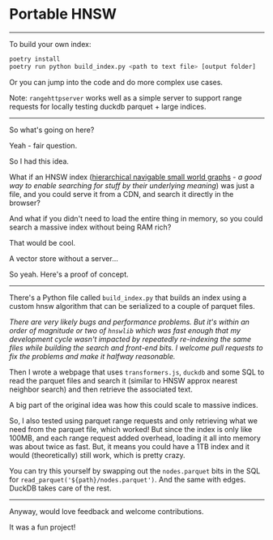 # Portable HNSW

---------------
To build your own index:

```bash
poetry install
poetry run python build_index.py <path to text file> [output folder]
```

Or you can jump into the code and do more complex use cases.

Note: `rangehttpserver` works well as a simple server to support range requests for locally testing duckdb parquet + large indices.

---------------

So what's going on here?

Yeah - fair question.

So I had this idea. 

What if an HNSW index ([hierarchical navigable small world graphs](https://arxiv.org/abs/1603.09320) - _a good way to enable searching for stuff by their underlying meaning_) was just a file, and you could serve it from a CDN, and search it directly in the browser?

And what if you didn't need to load the entire thing in memory, so you could search a massive index
without being RAM rich?

That would be cool.

A vector store without a server...

So yeah. Here's a proof of concept.

---

There's a Python file called `build_index.py` that builds an index using a custom hnsw algorithm that 
can be serialized to a couple of parquet files.

_There are very likely bugs and performance problems. But it's within an order of magnitude or two
of `hnswlib` which was fast enough that my development cycle wasn't impacted by repeatedly re-indexing
the same files while building the search and front-end bits. I welcome pull requests to fix the problems
and make it halfway reasonable._

Then I wrote a webpage that uses `transformers.js`, `duckdb` and some SQL to read the parquet files and 
search it (similar to HNSW approx nearest neighbor search) and then retrieve the associated text.

A big part of the original idea was how this could scale to massive indices.

So, I also tested using parquet range requests and only retrieving what we need from the parquet file,
which worked! But since the index is only like 100MB, and each range request added overhead, loading
it all into memory was about twice as fast. But, it means you could have a 1TB index and it would
(theoretically) still work, which is pretty crazy.

You can try this yourself by swapping out the `nodes.parquet` bits in the SQL for `read_parquet('${path}/nodes.parquet')`. And the same with edges. DuckDB takes care of the rest.

---

Anyway, would love feedback and welcome contributions.

It was a fun project!
